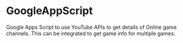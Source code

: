 # GoogleAppScript
Google Apps Script to use YouTube APIs to get details of Online game channels.
This can be integrated to get game info for multiple games.
